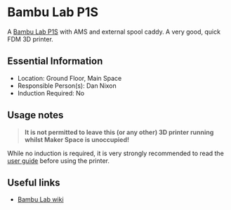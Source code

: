 # Bambu Lab P1S

A [Bambu Lab P1S](https://bambulab.com/en-gb/p1?product=p1s) with AMS and external spool caddy.
A very good, quick FDM 3D printer.

## Essential Information

- Location: Ground Floor, Main Space
- Responsible Person(s): Dan Nixon
- Induction Required: No

## Usage notes

> **It is not permitted to leave this (or any other) 3D printer running whilst Maker Space is unoccupied!**

While no induction is required, it is very strongly recommended to read the [user guide](./user_guide.md) before using the printer.

## Useful links

- [Bambu Lab wiki](https://wiki.bambulab.com/en/home)
